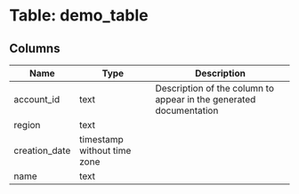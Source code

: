 
# Table: demo_table

## Columns
| Name        | Type           | Description  |
| ------------- | ------------- | -----  |
|account_id|text|Description of the column to appear in the generated documentation|
|region|text||
|creation_date|timestamp without time zone||
|name|text||
